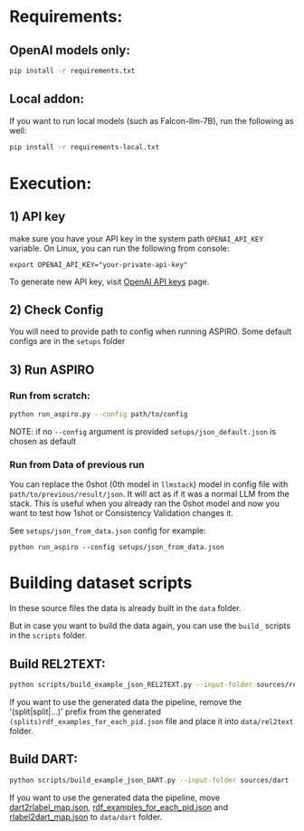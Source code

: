 # Requirements:
## OpenAI models only:
``` bash
pip install -r requirements.txt
```

## Local addon:
If you want to run local models (such as Falcon-llm-7B), run the following as well:
```bash
pip install -r requirements-local.txt
```

# Execution:
## 1) API key
make sure you have your API key in the system path `OPENAI_API_KEY` variable.
On Linux, you can run the following from console:
```
export OPENAI_API_KEY="your-private-api-key"
```
To generate new API key, visit [OpenAI API keys](https://platform.openai.com/account/api-keys) page.



## 2) Check Config
You will need to provide path to config when running ASPIRO. 
Some default configs are in the `setups` folder

## 3) Run ASPIRO
### Run from scratch:
``` bash
python run_aspiro.py --config path/to/config
```
NOTE: if no `--config` argument is provided `setups/json_default.json` is chosen as default 


### Run from Data of previous run
You can replace the 0shot (0th model in `llmstack`) model in config file with `path/to/previous/result/json`.
It will act as if it was a normal LLM from the stack. This is useful when you already ran the 0shot model and now you want to test how 1shot or Consistency Validation changes it.

See `setups/json_from_data.json` config for example:
```
python run_aspiro --config setups/json_from_data.json
```


# Building dataset scripts
In these source files the data is already built in the `data` folder.

But in case you want to build the data again, you can use the `build_` scripts in the `scripts` folder.

## Build REL2TEXT:
``` bash
python scripts/build_example_json_REL2TEXT.py --input-folder sources/rel2text --output-folder sources/rel2text/data
```

If you want to use the generated data the pipeline, remove the '(split|split|...)' prefix from the generated `(splits)rdf_examples_for_each_pid.json` file and place it into `data/rel2text` folder.


## Build DART:
```bash
python scripts/build_example_json_DART.py --input-folder sources/dart --output-folder sources/dart/data
```

If you want to use the generated data the pipeline, move [dart2rlabel_map.json](sources%2Fdart%2Fdata%2Fdart2rlabel_map.json), [rdf_examples_for_each_pid.json](sources%2Fdart%2Fdata%2Frdf_examples_for_each_pid.json)
and [rlabel2dart_map.json](sources%2Fdart%2Fdata%2Frlabel2dart_map.json) to `data/dart` folder.